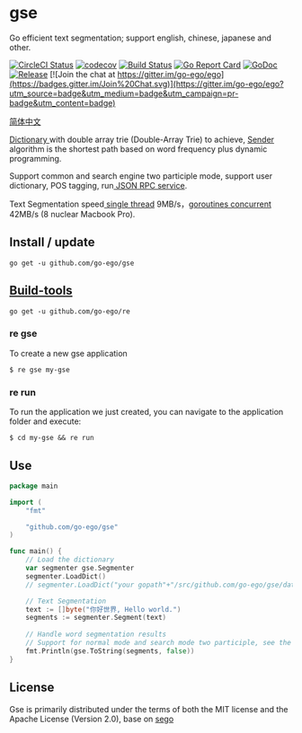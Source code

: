 # gse

Go efficient text segmentation; support english, chinese, japanese and other.

<!--<img align="right" src="https://raw.githubusercontent.com/go-ego/ego/master/logo.jpg">-->
<!--<a href="https://circleci.com/gh/go-ego/ego/tree/dev"><img src="https://img.shields.io/circleci/project/go-ego/ego/dev.svg" alt="Build Status"></a>-->
[![CircleCI Status](https://circleci.com/gh/go-ego/gse.svg?style=shield)](https://circleci.com/gh/go-ego/gse)
[![codecov](https://codecov.io/gh/go-ego/gse/branch/master/graph/badge.svg)](https://codecov.io/gh/go-ego/gse)
[![Build Status](https://travis-ci.org/go-ego/gse.svg)](https://travis-ci.org/go-ego/gse)
[![Go Report Card](https://goreportcard.com/badge/github.com/go-ego/gse)](https://goreportcard.com/report/github.com/go-ego/gse)
[![GoDoc](https://godoc.org/github.com/go-ego/gse?status.svg)](https://godoc.org/github.com/go-ego/gse)
[![Release](https://github-release-version.herokuapp.com/github/go-ego/gse/release.svg?style=flat)](https://github.com/go-ego/gse/releases/latest)
[![Join the chat at https://gitter.im/go-ego/ego](https://badges.gitter.im/Join%20Chat.svg)](https://gitter.im/go-ego/ego?utm_source=badge&utm_medium=badge&utm_campaign=pr-badge&utm_content=badge)
<!--<a href="https://github.com/go-ego/ego/releases"><img src="https://img.shields.io/badge/%20version%20-%206.0.0%20-blue.svg?style=flat-square" alt="Releases"></a>-->

[简体中文](https://github.com/go-ego/gse/blob/master/README_zh.md)

<a href="https://github.com/go-ego/gse/blob/master/dictionary.go">Dictionary </a> with double array trie (Double-Array Trie) to achieve,
<a href="https://github.com/go-ego/gse/blob/master/segmenter.go">Sender </a> algorithm is the shortest path based on word frequency plus dynamic programming.

Support common and search engine two participle mode, support user dictionary, POS tagging, run<a href="https://github.com/go-ego/gse/blob/master/server/server.go"> JSON RPC service</a>.

Text Segmentation speed<a href="https://github.com/go-ego/gse/blob/master/tools/benchmark.go"> single thread</a> 9MB/s，<a href="https://github.com/go-ego/gse/blob/master/tools/goroutines.go">goroutines concurrent</a> 42MB/s (8 nuclear Macbook Pro).

## Install / update

```
go get -u github.com/go-ego/gse
```

## [Build-tools](https://github.com/go-ego/re)
```
go get -u github.com/go-ego/re 
```
### re gse
To create a new gse application

```
$ re gse my-gse
```

### re run

To run the application we just created, you can navigate to the application folder and execute:
```
$ cd my-gse && re run
```


## Use


```go
package main

import (
	"fmt"

	"github.com/go-ego/gse"
)

func main() {
	// Load the dictionary
	var segmenter gse.Segmenter
	segmenter.LoadDict()
	// segmenter.LoadDict("your gopath"+"/src/github.com/go-ego/gse/data/dict/dictionary.txt")

	// Text Segmentation
	text := []byte("你好世界, Hello world.")
	segments := segmenter.Segment(text)
  
	// Handle word segmentation results
	// Support for normal mode and search mode two participle, see the comments in the code ToString function.
	fmt.Println(gse.ToString(segments, false)) 
}
```
## License

Gse is primarily distributed under the terms of both the MIT license and the Apache License (Version 2.0), base on [sego](https://github.com/huichen/sego)

